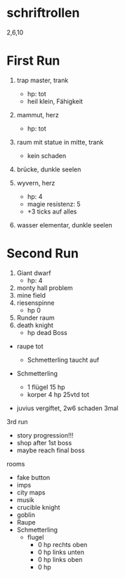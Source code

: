 # schriftrollen
2,6,10
# First Run

1. trap master, trank
    - hp: tot
    - heil klein, Fähigkeit

2. mammut, herz
    - hp: tot

3. raum mit statue in mitte, trank
    - kein schaden 

4. brücke, dunkle seelen
5. wyvern, herz
    - hp: 4
    - magie resistenz: 5
    - +3 ticks auf alles
6. wasser elementar, dunkle seelen
    
# Second Run    

1. Giant dwarf
    - hp: 4
2. monty hall problem
3. mine field
4. riesenspinne
    - hp 0
5. Runder raum
6. death knight
    - hp dead
Boss

- raupe tot
    - Schmetterling taucht auf
- Schmetterling
    - 1 flügel 15 hp
    - korper 4 hp 25vtd
tot

- juvius vergiftet, 2w6 schaden 3mal

3rd run
- story progression!!!
- shop after 1st boss
- maybe reach final boss

rooms
- fake button
- imps
- city maps
- musik
- crucible knight
- goblin
- Raupe
- Schmetterling
    - flugel
        - 0 hp rechts oben
        - 0 hp links unten
        - 0 hp links oben
        - 0 hp
